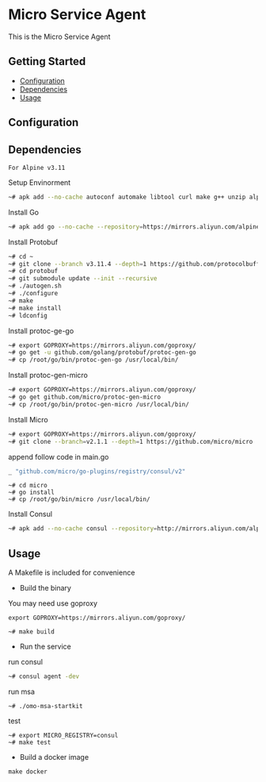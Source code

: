 # Micro Service Agent

This is the Micro Service Agent

## Getting Started

- [Configuration](#configuration)
- [Dependencies](#dependencies)
- [Usage](#usage)

## Configuration

## Dependencies

`For Alpine v3.11`

Setup Envinorment

```bash
~# apk add --no-cache autoconf automake libtool curl make g++ unzip alpine-sdk
```

Install Go
```bash
~# apk add go --no-cache --repository=https://mirrors.aliyun.com/alpine/v3.11/community/
```

Install Protobuf
```bash
~# cd ~
~# git clone --branch v3.11.4 --depth=1 https://github.com/protocolbuffers/protobuf
~# cd protobuf
~# git submodule update --init --recursive
~# ./autogen.sh
~# ./configure
~# make
~# make install
~# ldconfig
```

Install protoc-ge-go
```bash
~# export GOPROXY=https://mirrors.aliyun.com/goproxy/
~# go get -u github.com/golang/protobuf/protoc-gen-go
~# cp /root/go/bin/protoc-gen-go /usr/local/bin/
```

Install protoc-gen-micro
```bash
~# export GOPROXY=https://mirrors.aliyun.com/goproxy/
~# go get github.com/micro/protoc-gen-micro
~# cp /root/go/bin/protoc-gen-micro /usr/local/bin/
```

Install Micro
```bash
~# export GOPROXY=https://mirrors.aliyun.com/goproxy/
~# git clone --branch=v2.1.1 --depth=1 https://github.com/micro/micro
```

append follow code in main.go
```go
_ "github.com/micro/go-plugins/registry/consul/v2"
```

```
~# cd micro
~# go install
~# cp /root/go/bin/micro /usr/local/bin/
```

Install Consul
```bash
~# apk add --no-cache consul --repository=http://mirrors.aliyun.com/alpine/edge/testing/
```

## Usage

A Makefile is included for convenience

- Build the binary

You may need use goproxy 
```
export GOPROXY=https://mirrors.aliyun.com/goproxy/
```

```
~# make build
```

- Run the service

run consul
```bash
~# consul agent -dev
```

run msa
```
~# ./omo-msa-startkit
```

test
```
~# export MICRO_REGISTRY=consul
~# make test
```


- Build a docker image

```
make docker
```
